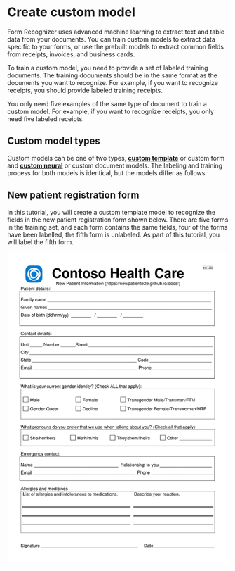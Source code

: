 # Create custom model

Form Recognizer uses advanced machine learning to extract text and table data from your documents. You can train custom models to extract data specific to your forms, or use the prebuilt models to extract common fields from receipts, invoices, and business cards.

To train a custom model, you need to provide a set of labeled training documents. The training documents should be in the same format as the documents you want to recognize. For example, if you want to recognize receipts, you should provide labeled training receipts.

You only need five examples of the same type of document to train a custom model. For example, if you want to recognize receipts, you only need five labeled receipts.

## Custom model types

Custom models can be one of two types, [**custom template**](https://docs.microsoft.com/azure/applied-ai-services/form-recognizer/concept-custom-template) or custom form and [**custom neural**](https://docs.microsoft.com/azure/applied-ai-services/form-recognizer/concept-custom-neural) or custom document models. The labeling and training process for both models is identical, but the models differ as follows:

<!-- ### Custom template model

The custom template or custom form model relies on a consistent visual template to extract the labeled data. The accuracy of your model is affected by variances in the visual structure of your documents. Structured  forms such as questionnaires or applications are examples of consistent visual templates.

Your training set will consist of structured documents where the formatting and layout are static and constant from one document instance to the next. Custom template models support key-value pairs, selection marks, tables, signature fields, and regions. Template models and can be trained on documents in any of the [supported languages](https://docs.microsoft.com/azure/applied-ai-services/form-recognizer/language-support). For more information, *see* [custom template models](https://docs.microsoft.com/azure/applied-ai-services/form-recognizer/concept-custom-template).

### Custom neural model

The custom neural (custom document) model uses deep learning models and  base model trained on a large collection of documents. This model is then fine-tuned or adapted to your data when you train the model with a labeled dataset. Custom neural models support structured, semi-structured, and unstructured documents to extract fields. Custom neural models currently support English-language documents. When you're choosing between the two model types, start with a neural model to determine if it meets your functional needs. See [neural models](https://docs.microsoft.com/azure/applied-ai-services/form-recognizer/concept-custom-neural) to learn more about custom document models. -->

## New patient registration form

In this tutorial, you will create a custom template model to recognize the fields in the new patient registration form shown below. There are five forms in the training set, and each form contains the same fields, four of the forms have been labelled, the fifth form is unlabeled. As part of this tutorial, you will label the fifth form.

![The image shows the new patient registration form](./img/new_patient_form.png)
